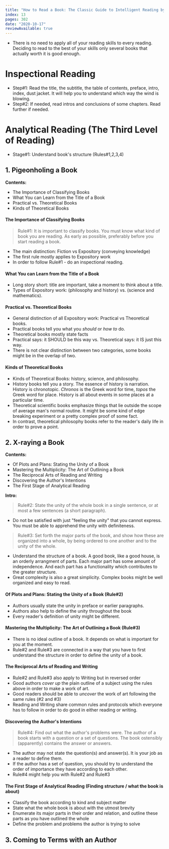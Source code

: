 ```yaml
---
title: "How to Read a Book: The Classic Guide to Intelligent Reading by Mortimer J. Adler, Charles Van Doren"
index: 13
pages: 302 
date: "2020-10-17"
reviewAvailable: true
---
```


- There is no need to apply all of your reading skills to every reading. Deciding to read to the best of your skills only several books that actually worth it is good enough.

# Inspectional Reading

- Step#1: Read the title, the subtitle, the table of contents, preface, intro, index, dust jacket. It will help you to understand which way the wind is blowing. 
- Step#2: If needed, read intros and conclusions of some chapters. Read further if needed. 

# Analytical Reading (The Third Level of Reading)

- Stage#1: Understand book's structure (Rules#1,2,3,4)

## 1. Pigeonholing a Book

**Contents:**

- The Importance of Classifying Books
- What You can Learn from the Title of a Book
- Practical vs. Theoretical Books
- Kinds of Theoretical Books

#### The Importance of Classifying Books

> Rule#1: It is important to classify books. You must know what kind of book you are reading. As early as possible, preferably before you start reading a book.

- The main distinction: Fiction vs Expository (conveying knowledge)
- The first rule mostly applies to Expository work
- In order to follow Rule#1 - do an inspectional reading.

#### What You can Learn from the Title of a Book

- Long story short: title are important, take a moment to think about a title.
- Types of Expository work: (philosophy and history) vs. (science and mathematics).

#### Practical vs. Theoretical Books

- General distinction of all Expository work: Practical vs Theoretical books.
- Practical books tell you what you *should* or *how to* do. 
- Theoretical books mostly state facts
- Practical says: it SHOULD be this way vs. Theoretical says: it IS just this way.
- There is not clear distinction between two categories, some books might be in the overlap of two. 

#### Kinds of Theoretical Books

- Kinds of Theoretical Books: history, science, and philosophy.
- History books tell you a story. The essence of history is narration. History is chronotopic. *Chronos* is the Greek word for time, *topos* the Greek word for place. History is all about events in some places at a particular time. 
- Theoretical scientific books emphasize things that lie outside the scope of average man's normal routine. It might be some kind of edge breaking experiment or a pretty complex proof of some fact. 
- In contrast, theoretical philosophy books refer to the reader's daily life in order to prove a point.


## 2. X-raying a Book

**Contents:**

- Of Plots and Plans: Stating the Unity of a Book
- Mastering the Multiplicity: The Art of Outlining a Book
- The Reciprocal Arts of Reading and Writing
- Discovering the Author's Intentions
- The First Stage of Analytical Reading

**Intro:**

> Rule#2: State the unity of the whole book in a single sentence, or at most a few sentences (a short paragraph).
- Do not be satisfied with just "feeling the unity" that you cannot express. You must be able to apprehend the unity with definiteness.

> Rule#3: Set forth the major parts of the book, and show how these are organized into a whole, by being ordered to one another and to the unity of the whole.
- Understand the structure of a book. A good book, like a good house, is an orderly arrangment of parts. Each major part has some amount of independence. And each part has a functionality which contributes to the greater structure.
- Great complexity is also a great simplicity. Complex books might be well organized and easy to read.

#### Of Plots and Plans: Stating the Unity of a Book (Rule#2)

- Authors usually state the unity in preface or earlier paragraphs.
- Authors also help to define the unity throughout the book
- Every reader's definition of unity might be different. 


#### Mastering the Multiplicity: The Art of Outlining a Book (Rule#3)

- There is no ideal outline of a book. It depends on what is important for you at the moment.
- Rule#2 and Rule#3 are connected in a way that you have to first understand the structure in order to define the unity of a book.

#### The Reciprocal Arts of Reading and Writing

- Rule#2 and Rule#3 also apply to Writing but in reversed order
- Good authors *cover up* the plain outline of a subject using the rules above in order to make a work of art.
- Good readers should be able to *uncover* the work of art following the same rules (#2 and #3)
- Reading and Writing share common rules and protocols which everyone has to follow in order to do good in either reading or writing. 

#### Discovering the Author's Intentions

> Rule#4: Find out what the author's problems were. The author of a book starts with a question or a set of questions. The book ostensibly (apparently) contains the answer or answers.

- The author may not state the question(s) and answer(s). It is your job as a reader to define them.
- If the author has a set of question, you should try to understand the order of importance they have according to each other.
- Rule#4 might help you with Rule#2 and Rule#3

#### The First Stage of Analytical Reading (Finding structure / what the book is about)

- Classify the book according to kind and subject matter
- State what the whole book is about with the utmost brevity
- Enumerate its major parts in their order and relation, and outline these parts as you have outlined the whole
- Define the problem and problems the author is trying to solve


## 3. Coming to Terms with an Author
